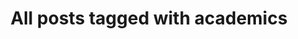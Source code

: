 ---
layout: tag
title: "All posts tagged with academics"
permalink: /weblog/tags/academics/
taxonomy: academics
---